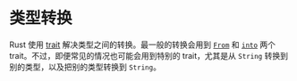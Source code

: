 # 类型转换

Rust 使用 [trait][traits] 解决类型之间的转换。最一般的转换会用到 [`From`] 和
 [`into`] 两个 trait。不过，即便常见的情况也可能会用到特别的 trait，尤其是从
 `String` 转换到别的类型，以及把别的类型转换到 `String`。

[traits]: trait.html
[`From`]: https://doc.rust-lang.org/std/convert/trait.From.html
[`Into`]: https://doc.rust-lang.org/std/convert/trait.Into.html
